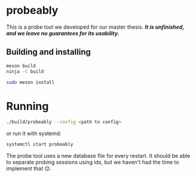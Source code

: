 # probeably
This is a probe tool we developed for our master thesis.
***It is unfinished, and we leave no guarantees for its usability.***

## Building and installing

```sh
meson build
ninja -C build

sudo meson install
```

# Running
```sh
./build/probeably --config <path to config>
```
  
or run it with systemd:

```sh
systemctl start probeably
```

The probe tool uses a new database file for every restart.
It should be able to separate probing sessions using ids, but we haven't had the time to implement that :relieved:.

